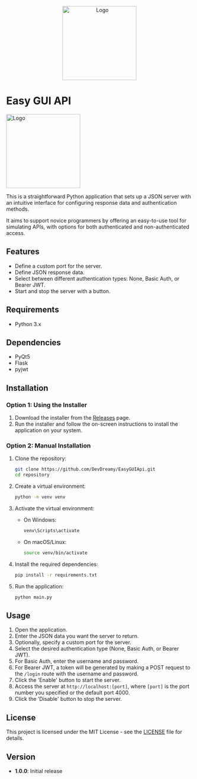 <div align="center">
    <img src="https://i.imgur.com/ObEsk0c.png" alt="Logo" width="200" />
</div>

# Easy GUI API

<img src="https://i.imgur.com/kR7HzAA.png" alt="Logo" width="200" />

This is a straightforward Python application that sets up a JSON server with an intuitive interface for configuring response data and authentication methods.

It aims to support novice programmers by offering an easy-to-use tool for simulating APIs, with options for both authenticated and non-authenticated access.

## Features

- Define a custom port for the server.
- Define JSON response data.
- Select between different authentication types: None, Basic Auth, or Bearer JWT.
- Start and stop the server with a button.

## Requirements

- Python 3.x

## Dependencies

- PyQt5
- Flask
- pyjwt

## Installation

### Option 1: Using the Installer

1. Download the installer from the [Releases](https://github.com/DevDreamy/EasyGUIApi/releases) page.
2. Run the installer and follow the on-screen instructions to install the application on your system.

### Option 2: Manual Installation

1. Clone the repository:
    ```bash
    git clone https://github.com/DevDreamy/EasyGUIApi.git
    cd repository
    ```

2. Create a virtual environment:
    ```bash
    python -m venv venv
    ```

3. Activate the virtual environment:
    - On Windows:
      ```bash
      venv\Scripts\activate
      ```
    - On macOS/Linux:
      ```bash
      source venv/bin/activate
      ```

4. Install the required dependencies:
    ```bash
    pip install -r requirements.txt
    ```

5. Run the application:
    ```bash
    python main.py
    ```

## Usage

1. Open the application.
2. Enter the JSON data you want the server to return.
3. Optionally, specify a custom port for the server.
4. Select the desired authentication type (None, Basic Auth, or Bearer JWT).
5. For Basic Auth, enter the username and password.
6. For Bearer JWT, a token will be generated by making a POST request to the `/login` route with the username and password.
7. Click the 'Enable' button to start the server.
8. Access the server at `http://localhost:[port]`, where `[port]` is the port number you specified or the default port 4000.
9. Click the 'Disable' button to stop the server.

## License

This project is licensed under the MIT License - see the [LICENSE](LICENSE) file for details.

## Version

- **1.0.0**: Initial release
